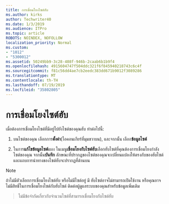 ```yaml
---
title: การเชื่อมโยงไซต์ฮับ
ms.author: kirks
author: Techwriter40
ms.date: 1/3/2019
ms.audience: ITPro
ms.topic: article
ROBOTS: NOINDEX, NOFOLLOW
localization_priority: Normal
ms.custom:
- "1012"
- "5300012"
ms.assetid: 50249bb9-3c28-408f-946b-2caab6b1b9f4
ms.openlocfilehash: 4915604747f504ddc321f6f845940218743c6c4f
ms.sourcegitcommit: f81c56dd4ae7cb2eedc383dd671b9012f3089286
ms.translationtype: MT
ms.contentlocale: th-TH
ms.lasthandoff: 07/19/2019
ms.locfileid: "35802805"
---
```

# <a name="associate-a-hub-site"></a>การเชื่อมโยงไซต์ฮับ

เมื่อต้องการเชื่อมโยงไซต์ที่มีอยู่ไปยังไซต์ของคุณฮับ ทำต่อไปนี้:
  
1. บนไซต์ของคุณ เลือกการ**ตั้งค่า**(ไอคอนเกียร์ที่มุมขวาบน), และจากนั้น เลือก**ข้อมูลไซต์**

2. ในการ**แก้ไขข้อมูลไซต์**แผง ในเมนู**เชื่อมโยงกับไซต์ฮับ**เลือกฮับไซต์ที่คุณต้องการเชื่อมโยงกำลังไซต์ของคุณ จากนั้น**บันทึก** ลักษณะที่ปรากฏของไซต์ของคุณจะเปลี่ยนแปลงให้ตรงกับของฮับไซต์ และแถบการนำทางของไซต์ฮับจะปรากฏที่ด้านบน

 > [!Note]
>ถ้าไม่มีตัวเลือกการเชื่อมโยงไซต์ฮับ หรือไม่มีไซต์อยู่ มี ฮับไซต์อาจไม่สามารถเปิดใช้งาน หรือคุณอาจไม่มีสิทธิ์ในการเชื่อมโยงไซต์กับฮับไซต์ ติดต่อผู้ดูแลระบบของคุณสำหรับข้อมูลเพิ่มเติม

>ไม่มีข้อจำกัดเกี่ยวกับจำนวนไซต์ที่สามารถเชื่อมโยงกับไซต์ฮับ
  